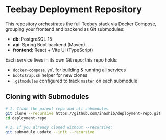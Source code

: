 # Teebay Deployment Repository

This repository orchestrates the full Teebay stack via Docker Compose, grouping your frontend and backend as Git submodules:

- **db**: PostgreSQL 15  
- **api**: Spring Boot backend (Maven)  
- **frontend**: React + Vite UI (TypeScript)  

Each service lives in its own Git repo; this repo holds:
- `docker-compose.yml` for building & running all services  
- `bootstrap.sh` helper for new clones  
- `.gitmodules` configured to track `master` on each submodule  

## Cloning with Submodules

```bash
# 1. Clone the parent repo and all submodules
git clone --recursive https://github.com/ihashib/deployment-repo.git
cd deployment-repo

# 2. If you already cloned without --recursive:
git submodule update --init --recursive